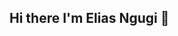 ## Hi there I'm Elias Ngugi 👋

<!--

Here are some ideas to get you started:

- 🔭 I’m currently working on **Full-Stack Development**
- 🎋I'm currently learning **CSS & Javascript**
- 👯 I’m looking to collaborate on **Open-source projects**
- 🤔 I’m looking for help with **Cyber security and ethical Hacking**
- 💬 Ask me about **programming and tech**
- 📫 How to reach me: [ngugielias777@gmail.com](mail to: ngugielias777@gmail.com)
- ⚡ Fun fact: **I love computers and problem-solving**
## 🛠 Tech Stack
-HTML
-CSS
-Javascript

### GitHub stats
![GitHub stats](https://github-stats.vercel.app/api?username=Elias5ngugi&show_icons=true&theme=dark)
